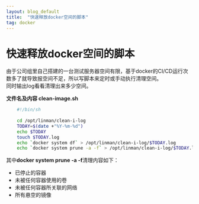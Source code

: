 ```yaml
---
layout: blog_default
title:  "快速释放docker空间的脚本"
tag: docker
---
```


# 快速释放docker空间的脚本

由于公司组里自己搭建的一台测试服务器空间有限，基于docker的CI/CD运行次数多了就导致报空间不足，所以写脚本来定时或手动执行清理空间。  
同时输出log看看清理出来多少空间。

**文件名及内容 clean-image.sh**

``` sh
    #!/bin/sh
 
    cd /opt/linman/clean-i-log
    TODAY=$(date +"%Y-%m-%d")
    echo $TODAY
    touch $TODAY.log
    echo `docker system df` > /opt/linman/clean-i-log/$TODAY.log
    echo `docker system prune -a -f` > /opt/linman/clean-i-log/$TODAY.log
```

其中**docker system prune -a -f**清理内容如下：

 - 已停止的容器
 - 未被任何容器使用的卷
 - 未被任何容器所关联的网络
 - 所有悬空的镜像
